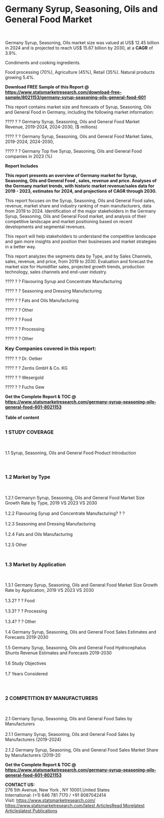 <h1>Germany Syrup, Seasoning, Oils and General Food Market</h1><br/><p>Germany Syrup, Seasoning, Oils market size was valued at US$ 12.45 billion in 2024 and is projected to reach US$ 15.67 billion by 2030, at a <strong>CAGR</strong> of 3.9%.</p><p>Condiments and cooking ingredients.</p><p>Food processing (70%), Agriculture (45%), Retail (35%). Natural products growing 5.4%.</p><p><strong>Download FREE Sample of this Report @ <a href="https://www.statsmarketresearch.com/download-free-sample/8021153/germany-syrup-seasoning-oils-general-food-601">https://www.statsmarketresearch.com/download-free-sample/8021153/germany-syrup-seasoning-oils-general-food-601</a></strong></p><p>This report contains market size and forecasts of Syrup, Seasoning, Oils and General Food in Germany, including the following market information:</p><p>???? ? ? Germany Syrup, Seasoning, Oils and General Food Market Revenue, 2019-2024, 2024-2030, ($ millions)</p><p>???? ? ? Germany Syrup, Seasoning, Oils and General Food Market Sales, 2019-2024, 2024-2030,</p><p>???? ? ? Germany Top five Syrup, Seasoning, Oils and General Food companies in 2023 (%)</p><p><strong>Report Includes</strong></p><p><strong>This report presents an overview of Germany market for Syrup, Seasoning, Oils and General Food , sales, revenue and price. Analyses of the Germany market trends, with historic market revenue/sales data for 2019 - 2023, estimates for 2024, and projections of <strong>CAGR</strong> through 2030.</strong></p><p>This report focuses on the Syrup, Seasoning, Oils and General Food sales, revenue, market share and industry ranking of main manufacturers, data from 2019 to 2024. Identification of the major stakeholders in the Germany Syrup, Seasoning, Oils and General Food market, and analysis of their competitive landscape and market positioning based on recent developments and segmental revenues.</p><p>This report will help stakeholders to understand the competitive landscape and gain more insights and position their businesses and market strategies in a better way.</p><p>This report analyzes the segments data by Type, and by Sales Channels, sales, revenue, and price, from 2019 to 2030. Evaluation and forecast the market size for Humidifier sales, projected growth trends, production technology, sales channels and end-user industry.</p><p>???? ? ? Flavouring Syrup and Concentrate Manufacturing</p><p>???? ? ? Seasoning and Dressing Manufacturing</p><p>???? ? ? Fats and Oils Manufacturing</p><p>???? ? ? Other</p><p>???? ? ? Food</p><p>???? ? ? Processing</p><p>???? ? ? Other</p><p><span style="font-size:16px"><strong>Key Companies covered in this report:</strong></span></p><p>???? ? ? Dr. Oetker</p><p>???? ? ? Zentis GmbH & Co. KG</p><p>???? ? ? Wesergold</p><p>???? ? ? Fuchs Gew</p><div><b>Get the Complete Report & TOC @ <a href="https://www.statsmarketresearch.com/germany-syrup-seasoning-oils-general-food-601-8021153">https://www.statsmarketresearch.com/germany-syrup-seasoning-oils-general-food-601-8021153</a></b></div><br><b>Table of content</b><p><h2><span style="font-size:16px"><strong>1 STUDY COVERAGE</strong></span></h2><br /><p>1.1 Syrup, Seasoning, Oils and General Food Product Introduction</p><br /><h2><span style="font-size:16px"><strong>1.2 Market by Type</strong></span></h2><br /><p>1.2.1 Germanyn Syrup, Seasoning, Oils and General Food Market Size Growth Rate by Type, 2019 VS 2023 VS 2030<br /><br />1.2.2 Flavouring Syrup and Concentrate Manufacturing? ? ? <br /><br />1.2.3 Seasoning and Dressing Manufacturing<br /><br />1.2.4 Fats and Oils Manufacturing<br /><br />1.2.5 Other<br /><br /><h2><span style="font-size:16px"><strong>1.3 Market by Application</strong></span></h2><br /><p>1.3.1 Germany Syrup, Seasoning, Oils and General Food Market Size Growth Rate by Application, 2019 VS 2023 VS 2030<br /><br />1.3.2? ? ? Food<br /><br />1.3.3? ? ? Processing<br /><br />1.3.4? ? ? Other<br /><br />1.4 Germany Syrup, Seasoning, Oils and General Food Sales Estimates and Forecasts 2019-2030<br /><br />1.5 Germany Syrup, Seasoning, Oils and General Food Hydrocephalus Shunts Revenue Estimates and Forecasts 2019-2030<br /><br />1.6 Study Objectives<br /><br />1.7 Years Considered</p><br /><h2><span style="font-size:16px"><strong>2 COMPETITION BY MANUFACTURERS</strong></span></h2><br /><p>2.1 Germany Syrup, Seasoning, Oils and General Food Sales by Manufacturers<br /><br />2.1.1 Germany Syrup, Seasoning, Oils and General Food Sales by Manufacturers (2019-2024)<br /><br />2.1.2 Germany Syrup, Seasoning, Oils and General Food Sales Market Share by Manufacturers (2019-20<br><div><b>Get the Complete Report & TOC @ <a href="https://www.statsmarketresearch.com/germany-syrup-seasoning-oils-general-food-601-8021153">https://www.statsmarketresearch.com/germany-syrup-seasoning-oils-general-food-601-8021153</a></b></div></p> <b>CONTACT US:</b><br>276 5th Avenue, New York , NY 10001,United States<br>International: (+1) 646 781 7170 / +91 8087042414<br>Visit: <a href="https://www.statsmarketresearch.com/">https://www.statsmarketresearch.com/</a><br><a href="https://gyeongbokgung.com">https://www.statsmarketresearch.com/</a><a href="https://hallyeomaritime.com">latest Articles</a><a href="https://jingwansa.com">Read More</a><a href=https://nguoiviet.jp/">latest Articles</a><a href="https://www.intelmarketresearch.com/">latest Publications</a>